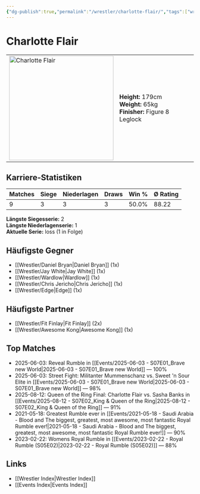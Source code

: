 ```yaml
---
{"dg-publish":true,"permalink":"/wrestler/charlotte-flair/","tags":["wrestler"],"noteIcon":"","created":"2025-08-11T09:33:18.077+02:00"}
---
```



# Charlotte Flair

<table>
<tr>
<td><img src="Charlotte Flair.png" width="280" alt="Charlotte Flair"></td>
<td>
<b>Height:</b> 179cm<br>
<b>Weight:</b> 65kg<br>
<b>Finisher:</b> Figure 8 Leglock<br>
</td>
</tr>
</table>

## Karriere-Statistiken

| Matches | Siege | Niederlagen | Draws | Win % | Ø Rating |
|---------|-------|-------------|-------|-------|-----------|
| 9 | 3 | 3 | 3 | 50.0% | 88.22 |

**Längste Siegesserie:** 2<br>**Längste Niederlagenserie:** 1<br>**Aktuelle Serie:** loss (1 in Folge)


## Häufigste Gegner
- [[Wrestler/Daniel Bryan\|Daniel Bryan]] (1x)
- [[Wrestler/Jay White\|Jay White]] (1x)
- [[Wrestler/Wardlow\|Wardlow]] (1x)
- [[Wrestler/Chris Jericho\|Chris Jericho]] (1x)
- [[Wrestler/Edge\|Edge]] (1x)

## Häufigste Partner
- [[Wrestler/Fit Finlay\|Fit Finlay]] (2x)
- [[Wrestler/Awesome Kong\|Awesome Kong]] (1x)

## Top Matches
- 2025-06-03: Reveal Rumble in [[Events/2025-06-03 - S07E01_Brave new World\|2025-06-03 - S07E01_Brave new World]] — 100%
- 2025-06-03: Street Fight: Militanter Mummenschanz vs. Sweet 'n Sour Elite in [[Events/2025-06-03 - S07E01_Brave new World\|2025-06-03 - S07E01_Brave new World]] — 98%
- 2025-08-12: Queen of the Ring Final: Charlotte Flair vs. Sasha Banks in [[Events/2025-08-12 - S07E02_King & Queen of the Ring\|2025-08-12 - S07E02_King & Queen of the Ring]] — 91%
- 2021-05-18: Greatest Rumble ever in [[Events/2021-05-18 - Saudi Arabia - Blood and The biggest, greatest, most awesome, most fantastic Royal Rumble ever!\|2021-05-18 - Saudi Arabia - Blood and The biggest, greatest, most awesome, most fantastic Royal Rumble ever!]] — 90%
- 2023-02-22: Womens Royal Rumble in [[Events/2023-02-22 - Royal Rumble (S05E02)\|2023-02-22 - Royal Rumble (S05E02)]] — 88%

## Links
- [[Wrestler Index\|Wrestler Index]]
- [[Events Index\|Events Index]]
